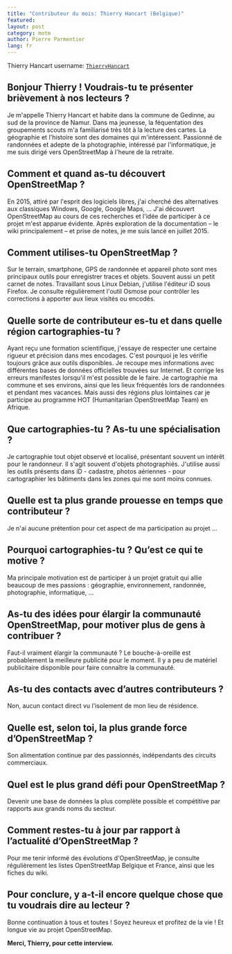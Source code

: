 ```yaml
---
title: "Contributeur du mois: Thierry Hancart (Belgique)"
featured:
layout: post
category: motm
author: Pierre Parmentier
lang: fr
---
```


Thierry Hancart username: [`ThierryHancart`](https://www.openstreetmap.org/user/ThierryHancart)

## Bonjour Thierry ! Voudrais-tu te présenter brièvement à nos lecteurs ?

Je m'appelle Thierry Hancart et habite dans la commune de Gedinne, au sud de la province de Namur. Dans ma jeunesse, la féquentation des groupements scouts m'a familiarisé très tôt à la lecture des cartes. La géographie et l'histoire sont des domaines qui m'intéressent. Passionné de randonnées et adepte de la photographie, intéressé par l'informatique, je me suis dirigé vers OpenStreetMap à l'heure de la retraite.


## Comment et quand as-tu découvert OpenStreetMap ?

En 2015, attiré par l'esprit des logiciels libres, j'ai cherché des alternatives aux classiques Windows, Google, Google Maps, … J'ai découvert OpenStreetMap au cours de ces recherches et l'idée de participer à ce projet m'est apparue évidente. Après exploration de la documentation – le wiki principalement – et prise de notes, je me suis lancé en juillet 2015.


## Comment utilises-tu OpenStreetMap ?

Sur le terrain, smartphone, GPS de randonnée et appareil photo sont mes principaux outils pour enregistrer traces et objets. Souvent aussi un petit carnet de notes. Travaillant sous Linux Debian, j'utilise l'éditeur iD sous Firefox. Je consulte régulièrement l'outil Osmose pour contrôler les corrections à apporter aux lieux visités ou encodés.


## Quelle sorte de contributeur es-tu et dans quelle région cartographies-tu ?

Ayant reçu une formation scientifique, j'essaye de respecter une certaine rigueur et précision dans mes encodages. C'est pourquoi je les vérifie toujours grâce aux outils disponibles. Je recoupe mes informations avec différentes bases de données officielles trouvées sur Internet. Et corrige les erreurs manifestes lorsqu'il m'est possible de le faire. Je cartographie ma commune et ses environs, ainsi que les lieux fréquentés lors de randonnées et pendant mes vacances. Mais aussi des régions plus lointaines car je participe au programme HOT (Humanitarian OpenStreetMap Team) en Afrique.


## Que cartographies-tu ? As-tu une spécialisation ?

Je cartographie tout objet observé et localisé, présentant souvent un intérêt pour le randonneur. Il s'agit souvent d'objets photographiés. J'utilise aussi les outils présents dans iD - cadastre, photos aériennes - pour cartographier les bâtiments dans les zones qui me sont moins connues.


## Quelle est ta plus grande prouesse en temps que contributeur ?

Je n'ai aucune prétention pour cet aspect de ma participation au projet …


## Pourquoi cartographies-tu ? Qu’est ce qui te motive ?

Ma principale motivation est de participer à un projet gratuit qui allie beaucoup de mes passions : géographie, environnement, randonnée, photographie, informatique, …


## As-tu des idées pour élargir la communauté OpenStreetMap, pour motiver plus de gens à contribuer ?

Faut-il vraiment élargir la communauté ? Le bouche-à-oreille est probablement la meilleure publicité pour le moment. Il y a peu de matériel publicitaire disponible pour faire connaître la communauté.


## As-tu des contacts avec d’autres contributeurs ?

Non, aucun contact direct vu l'isolement de mon lieu de résidence.


## Quelle est, selon toi, la plus grande force d’OpenStreetMap ?

Son alimentation continue par des passionnés, indépendants des circuits commerciaux.


## Quel est le plus grand défi pour OpenStreetMap ?

Devenir une base de données la plus complète possible et compétitive par rapports aux grands noms du secteur.


## Comment restes-tu à jour par rapport à l’actualité d’OpenStreetMap ?

Pour me tenir informé des évolutions d'OpenStreetMap, je consulte régulièrement les listes OpenStreetMap Belgique et France, ainsi que les fiches du wiki.


## Pour conclure, y a-t-il encore quelque chose que tu voudrais dire au lecteur ?

Bonne continuation à tous et toutes ! Soyez heureux et profitez de la vie ! Et longue vie au projet OpenStreetMap.

**Merci, Thierry, pour cette interview.**
